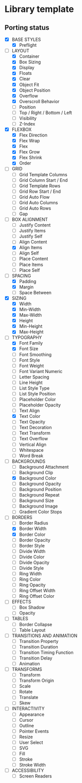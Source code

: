 # Library template

## Porting status

- [X] BASE STYLES
    - [X] Preflight
- [ ] LAYOUT
    - [X] Container
    - [X] Box Sizing
    - [X] Display
    - [X] Floats
    - [X] Clear
    - [X] Object Fit
    - [X] Object Position
    - [X] Overflow
    - [X] Overscroll Behavior
    - [ ] Position
    - [ ] Top / Right / Bottom / Left
    - [ ] Visibility
    - [ ] Z-Index
- [X] FLEXBOX
    - [X] Flex Direction
    - [X] Flex Wrap
    - [X] Flex
    - [X] Flex Grow
    - [X] Flex Shrink
    - [X] Order 
- [ ] GRID
    - [ ] Grid Template Columns
    - [ ] Grid Column Start / End
    - [ ] Grid Template Rows
    - [ ] Grid Row Start / End
    - [ ] Grid Auto Flow
    - [ ] Grid Auto Columns
    - [ ] Grid Auto Rows
    - [ ] Gap
- [ ] BOX ALIGNMENT
    - [ ] Justify Content
    - [ ] Justify Items
    - [ ] Justify Self
    - [ ] Align Content
    - [X] Align Items
    - [ ] Align Self
    - [ ] Place Content
    - [ ] Place Items
    - [ ] Place Self
- [ ] SPACING
    - [X] Padding
    - [X] Margin
    - [ ] Space Between
- [X] SIZING
    - [X] Width
    - [X] Min-Width
    - [X] Max-Width
    - [X] Height
    - [X] Min-Height
    - [X] Max-Height
- [ ] TYPOGRAPHY
    - [X] Font Family
    - [X] Font Size
    - [ ] Font Smoothing
    - [ ] Font Style
    - [ ] Font Weight
    - [ ] Font Variant Numeric
    - [ ] Letter Spacing
    - [ ] Line Height
    - [ ] List Style Type
    - [ ] List Style Position
    - [ ] Placeholder Color
    - [ ] Placeholder Opacity
    - [ ] Text Align
    - [X] Text Color
    - [ ] Text Opacity
    - [ ] Text Decoration
    - [ ] Text Transform
    - [ ] Text Overflow
    - [ ] Vertical Align
    - [ ] Whitespace
    - [ ] Word Break
- [ ] BACKGROUNDS
    - [ ] Background Attachment
    - [ ] Background Clip
    - [X] Background Color
    - [ ] Background Opacity
    - [ ] Background Position
    - [ ] Background Repeat
    - [ ] Background Size
    - [ ] Background Image
    - [ ] Gradient Color Stops
- [ ] BORDERS
    - [ ] Border Radius
    - [X] Border Width
    - [X] Border Color
    - [ ] Border Opacity
    - [ ] Border Style
    - [ ] Divide Width
    - [ ] Divide Color
    - [ ] Divide Opacity
    - [ ] Divide Style
    - [ ] Ring Width
    - [ ] Ring Color
    - [ ] Ring Opacity
    - [ ] Ring Offset Width
    - [ ] Ring Offset Color
- [ ] EFFECTS
    - [ ] Box Shadow
    - [ ] Opacity
- [ ] TABLES
    - [ ] Border Collapse
    - [ ] Table Layout
- [ ] TRANSITIONS AND ANIMATION
    - [ ] Transition Property
    - [ ] Transition Duration
    - [ ] Transition Timing Function
    - [ ] Transition Delay
    - [ ] Animation
- [ ] TRANSFORMS
    - [ ] Transform
    - [ ] Transform Origin
    - [ ] Scale
    - [ ] Rotate
    - [ ] Translate
    - [ ] Skew
- [ ] INTERACTIVITY
    - [ ] Appearance
    - [ ] Cursor
    - [ ] Outline
    - [ ] Pointer Events
    - [ ] Resize
    - [ ] User Select
    - [ ] SVG
    - [ ] Fill
    - [ ] Stroke
    - [ ] Stroke Width
- [ ] ACCESSIBILITY
    - [ ] Screen Readers
